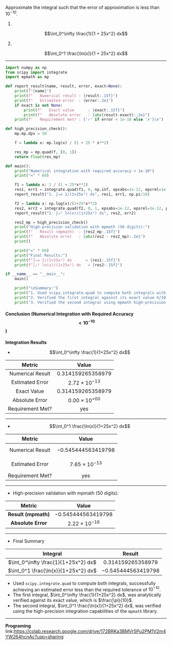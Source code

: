 Approximate the integral such that the error of approximation is less than $10^{-10}$.

1. 
$$\int_0^\infty \frac{1}{1 + 25x^2} dx$$

2.
$$\int_0^1 \frac{\ln(x)}{1 + 25x^2} dx$$

---
```python
import numpy as np
from scipy import integrate
import mpmath as mp

def report_result(name, result, error, exact=None):
    print(f"{name}")
    print(f"   Numerical result : {result:.15f}")
    print(f"   Estimated error  : {error:.2e}")
    if exact is not None:
        print(f"   Exact value      : {exact:.15f}")
        print(f"   Absolute error   : {abs(result-exact):.2e}")
    print(f"   Requirement met? : {'✓' if error < 1e-10 else '✗'}\n")

def high_precision_check():
    mp.mp.dps = 50

    f = lambda x: mp.log(x) / (1 + 25 * x**2)

    res_mp = mp.quad(f, [0, 1])
    return float(res_mp)

def main():
    print("Numerical integration with required accuracy < 1e-10")
    print("=" * 60)

    f1 = lambda x: 1 / (1 + 25*x**2)
    res1, err1 = integrate.quad(f1, 0, np.inf, epsabs=1e-12, epsrel=1e-12)
    report_result("1. ∫₀∞ 1/(1+25x²) dx", res1, err1, np.pi/10)

    f2 = lambda x: np.log(x)/(1+25*x**2)
    res2, err2 = integrate.quad(f2, 0, 1, epsabs=1e-12, epsrel=1e-12, points=[0])
    report_result("2. ∫₀¹ ln(x)/(1+25x²) dx", res2, err2)

    res2_mp = high_precision_check()
    print("High-precision validation with mpmath (50 digits):")
    print(f"   Result (mpmath)  : {res2_mp:.15f}")
    print(f"   Absolute error   : {abs(res2 - res2_mp):.2e}")
    print()

    print("=" * 60)
    print("Final Results:")
    print(f"∫₀∞ 1/(1+25x²) dx      = {res1:.15f}")
    print(f"∫₀¹ ln(x)/(1+25x²) dx   = {res2:.15f}")

if __name__ == "__main__":
    main()

    print("\nSummary:")
    print("1. Used scipy.integrate.quad to compute both integrals with error < 1e-10.")
    print("2. Verified the first integral against its exact value π/10.")
    print("3. Verified the second integral using mpmath high-precision integration.")
```
#### Conclusion (Numerical Integration with Required Accuracy $$< 10^{-10}$$)
 

**Integration Results**

* $$\int_0^\infty \frac{1}{1+25x^2} dx$$

| Metric | Value |
| :---: | :---:|
| Numerical Result | $0.314159265358979$ |
| Estimated Error | $2.72 \times 10^{-13}$ |
| Exact Value | $0.314159265358979$ |
| Absolute Error | $0.00 \times 10^{+00}$ |
| Requirement Met? | yes |

---
* $$\int_0^1 \frac{\ln(x)}{1+25x^2} dx$$

| Metric | Value |
| :---: | :---: |
| Numerical Result | $$-0.545444563419798$$ |
| Estimated Error | $$7.65 \times 10^{-13}$$ |
| Requirement Met? | yes |

---
* High-precision validation with mpmath (50 digits):

| Metric | Value |
| :---: | :---: |
| **Result (mpmath)** | $-0.545444563419798$ |
| **Absolute Error** | $2.22 \times 10^{-16}$ |

---

* Final Summary

| Integral | Result |
| :---: | :---: |
| $\int_0^\infty \frac{1}{1+25x^2} dx$ | $0.314159265358979$ |
| $\int_0^1 \frac{\ln(x)}{1+25x^2} dx$ | $-0.545444563419798$ |

  * Used `scipy.integrate.quad` to compute both integrals, successfully achieving an estimated error less than the required tolerance of $10^{-10}$.
  * The first integral, $\int_0^\infty \frac{1}{1+25x^2} dx$, was analytically verified against its exact value, which is $\frac{\pi}{10}$.
  * The second integral, $\int_0^1 \frac{\ln(x)}{1+25x^2} dx$, was verified using the high-precision integration capabilities of the `mpmath` library.

---
**Programing**
link:https://colab.research.google.com/drive/172BRKa3BMVr5Pu2PM1V2m4YW264hcnAc?usp=sharing

